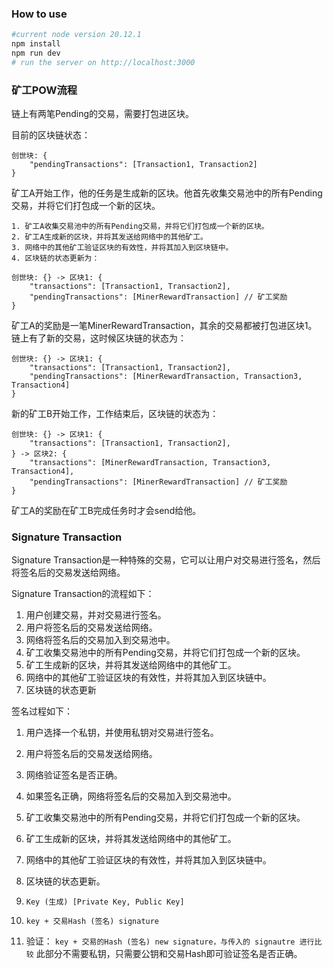 ### How to use 

```bash
#current node version 20.12.1
npm install
npm run dev
# run the server on http://localhost:3000
```

### 矿工POW流程

链上有两笔Pending的交易，需要打包进区块。

目前的区块链状态：

```text
创世块: {
    "pendingTransactions": [Transaction1, Transaction2]
}
```

矿工A开始工作，他的任务是生成新的区块。他首先收集交易池中的所有Pending交易，并将它们打包成一个新的区块。

```text
1. 矿工A收集交易池中的所有Pending交易，并将它们打包成一个新的区块。
2. 矿工A生成新的区块，并将其发送给网络中的其他矿工。
3. 网络中的其他矿工验证区块的有效性，并将其加入到区块链中。
4. 区块链的状态更新为：

创世块: {} -> 区块1: {
    "transactions": [Transaction1, Transaction2],
    "pendingTransactions": [MinerRewardTransaction] // 矿工奖励
}
```

矿工A的奖励是一笔MinerRewardTransaction，其余的交易都被打包进区块1。
链上有了新的交易，这时候区块链的状态为：

```text
创世块: {} -> 区块1: {
    "transactions": [Transaction1, Transaction2],
    "pendingTransactions": [MinerRewardTransaction, Transaction3, Transaction4]
}
```

新的矿工B开始工作，工作结束后，区块链的状态为：

```text
创世块: {} -> 区块1: {
    "transactions": [Transaction1, Transaction2],
} -> 区块2: {
    "transactions": [MinerRewardTransaction, Transaction3, Transaction4],
    "pendingTransactions": [MinerRewardTransaction] // 矿工奖励
}
```

矿工A的奖励在矿工B完成任务时才会send给他。

### Signature Transaction

Signature Transaction是一种特殊的交易，它可以让用户对交易进行签名，然后将签名后的交易发送给网络。

Signature Transaction的流程如下：

1. 用户创建交易，并对交易进行签名。
2. 用户将签名后的交易发送给网络。
3. 网络将签名后的交易加入到交易池中。
4. 矿工收集交易池中的所有Pending交易，并将它们打包成一个新的区块。
5. 矿工生成新的区块，并将其发送给网络中的其他矿工。
6. 网络中的其他矿工验证区块的有效性，并将其加入到区块链中。
7. 区块链的状态更新


签名过程如下：

1. 用户选择一个私钥，并使用私钥对交易进行签名。
2. 用户将签名后的交易发送给网络。
3. 网络验证签名是否正确。
4. 如果签名正确，网络将签名后的交易加入到交易池中。
5. 矿工收集交易池中的所有Pending交易，并将它们打包成一个新的区块。
6. 矿工生成新的区块，并将其发送给网络中的其他矿工。
7. 网络中的其他矿工验证区块的有效性，并将其加入到区块链中。
8. 区块链的状态更新。


1. `Key (生成) [Private Key, Public Key]`
2. `key + 交易Hash (签名) signature`
3. 验证： `key + 交易的Hash (签名) new signature，与传入的 signautre 进行比较` 此部分不需要私钥，只需要公钥和交易Hash即可验证签名是否正确。

